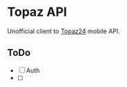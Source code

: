 # Topaz API 
Unofficial client to [Topaz24](https://topaz24.pl) mobile API.

## ToDo ##
- [ ] Auth 
- [ ] 